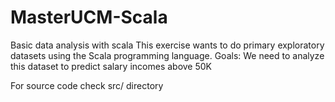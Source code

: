 # MasterUCM-Scala
Basic data analysis with scala This exercise wants to do primary exploratory datasets using the Scala programming language. Goals: We need to analyze this dataset to predict salary incomes above 50K

For source code check src/ directory
